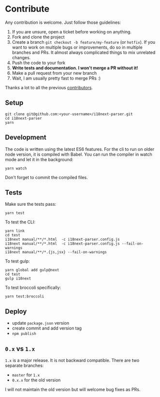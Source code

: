 # Contribute

Any contribution is welcome. Just follow those guidelines:

1. If you are unsure, open a ticket before working on anything.
2. Fork and clone the project
3. Create a branch `git checkout -b feature/my-feature` (or `hotfix`). If you want to work on multiple bugs or improvements, do so in multiple branches and PRs. It almost always complicated things to mix unrelated changes.
4. Push the code to your fork
5. **Write tests and documentation. I won't merge a PR without it!**
6. Make a pull request from your new branch
7. Wait, I am usually pretty fast to merge PRs :)

Thanks a lot to all the previous [contributors](https://github.com/i18next/i18next-parser/graphs/contributors).

## Setup

```
git clone git@github.com:<your-username>/i18next-parser.git
cd i18next-parser
yarn
```

## Development

The code is written using the latest ES6 features. For the cli to run on older node version, it is compiled with Babel. You can run the compiler in watch mode and let it in the background:

```
yarn watch
```

Don't forget to commit the compiled files.

## Tests

Make sure the tests pass:

```
yarn test
```

To test the CLI:

```
yarn link
cd test
i18next manual/**/*.html  -c i18next-parser.config.js
i18next manual/**/*.html  -c i18next-parser.config.js --fail-on-warnings
i18next manual/**/*.{js,jsx} --fail-on-warnings
```

To test gulp:

```
yarn global add gulp@next
cd test
gulp i18next
```

To test broccoli specifically:

```
yarn test:broccoli
```

## Deploy

- update `package.json` version
- create commit and add version tag
- `npm publish`

## `0.x` vs `1.x`

`1.x` is a major release. It is not backward compatible. There are two separate branches:

- `master` for `1.x`
- `0.x.x` for the old version

I will not maintain the old version but will welcome bug fixes as PRs.
